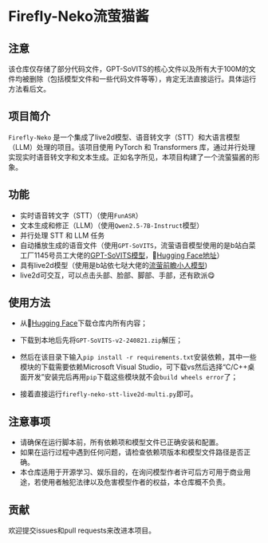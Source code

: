 # Firefly-Neko流萤猫酱

## 注意

该仓库仅存储了部分代码文件，GPT-SoVITS的核心文件以及所有大于100M的文件均被删除（包括模型文件和一些代码文件等等），肯定无法直接运行。具体运行方法看后文。

## 项目简介

`Firefly-Neko` 是一个集成了live2d模型、语音转文字（STT）和大语言模型（LLM）处理的项目。该项目使用 PyTorch 和 Transformers 库，通过并行处理实现实时语音转文字和文本生成。正如名字所见，本项目构建了一个流萤猫酱的形象。

## 功能

- 实时语音转文字（STT）（使用`FunASR`）
- 文本生成和修正（LLM）（使用`Qwen2.5-7B-Instruct`模型）
- 并行处理 STT 和 LLM 任务
- 自动播放生成的语音文件（使用`GPT-SoVITS`，流萤语音模型使用的是b站白菜工厂1145号员工大佬的[GPT-SoVITS模型](https://www.bilibili.com/video/BV1sC411b7Ei/?spm_id_from=333.1387.upload.video_card.click&vd_source=76bb9f3f8ae762d5e5de82c84b34f583)，🤗[Hugging Face地址](https://huggingface.co/baicai1145/GPT-SoVITS-STAR)）
- 具有live2d模型（使用是b站依七哒大佬的[流萤前瞻小人模型](https://www.bilibili.com/video/BV1kJ4m1g7fs/?spm_id_from=333.1387.upload.video_card.click&vd_source=76bb9f3f8ae762d5e5de82c84b34f583))
- live2d可交互，可以点击头部、脸部、脚部、手部，还有欧派😋

## 使用方法

- 从🤗[Hugging Face](https://huggingface.co/Shiina-Mahiru/Firefly-Neko)下载仓库内所有内容；

- 下载到本地后先将`GPT-SoVITS-v2-240821.zip`解压；

- 然后在该目录下输入`pip install -r requirements.txt`安装依赖，其中一些模块的下载需要依赖Microsoft Visual Studio，可下载vs然后选择“C/C++桌面开发”安装完后再用`pip`下载这些模块就不会`build wheels error`了；

- 接着直接运行`firefly-neko-stt-live2d-multi.py`即可。

## 注意事项
- 请确保在运行脚本前，所有依赖项和模型文件已正确安装和配置。
- 如果在运行过程中遇到任何问题，请检查依赖项版本和模型文件路径是否正确。
- 本仓库适用于开源学习、娱乐目的，在询问模型作者许可后方可用于商业用途，若使用者触犯法律以及危害模型作者的权益，本仓库概不负责。
## 贡献
欢迎提交issues和pull requests来改进本项目。